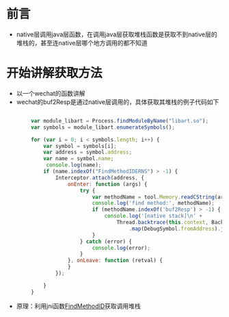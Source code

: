# 前言
- native层调用java层函数，在调用java层获取堆栈函数是获取不到native层的堆栈的，甚至连native层哪个地方调用的都不知道
# 开始讲解获取方法
- 以一个wechat的函数讲解
- wechat的buf2Resp是通过native层调用的，具体获取其堆栈的例子代码如下
```js

        var module_libart = Process.findModuleByName("libart.so");
        var symbols = module_libart.enumerateSymbols();

        for (var i = 0; i < symbols.length; i++) {
            var symbol = symbols[i];
            var address = symbol.address;
            var name = symbol.name;
             console.log(name);
            if (name.indexOf("FindMethodIDERNS") > -1) {
                Interceptor.attach(address, {
                    onEnter: function (args) {
                        try {
                            var methodName = tool.Memory.readCString(args[2])
                            console.log('find method:', methodName);
                            if (methodName.indexOf('buf2Resp') > -1) {
                                console.log('[native stack]\n' +
                                    Thread.backtrace(this.context, Backtracer.ACCURATE)
                                        .map(DebugSymbol.fromAddress).join('\n') + '\n');
                            }
                        } catch (error) {
                            console.log(error);
                        }
                    }, onLeave: function (retval) {
                    }
                });

            }
        }

````
- 原理：利用jni函数[FindMethodID](http://androidxref.com/9.0.0_r3/xref/art/runtime/jni_internal.cc#244)获取调用堆栈
